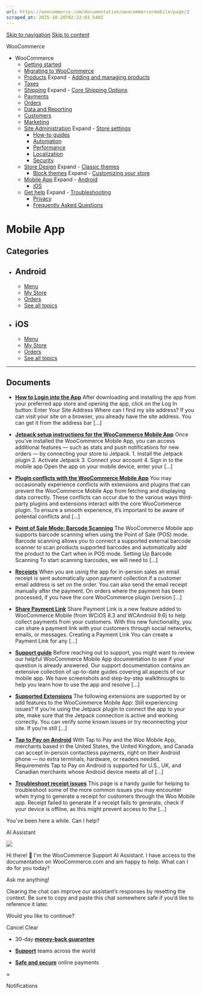 ```yaml
---
url: https://woocommerce.com/documentation/woocommerce/mobile/page/2
scraped_at: 2025-10-20T02:22:03.540Z
---
```


[Skip to navigation](https://woocommerce.com/documentation/woocommerce/mobile/page/2/#main-navigation) [Skip to content](https://woocommerce.com/documentation/woocommerce/mobile/page/2/#page)

WooCommerce

- WooCommerce
  - [Getting started](https://woocommerce.com/documentation/woocommerce/getting-started/ "Everything you’ll need to get your online store up and running. From installation to managing orders — our guides can help with configuring WooCommerce to work for your business.")
  - [Migrating to WooCommerce](https://woocommerce.com/documentation/woocommerce/migrating-to-woocommerce/ "Ready to switch platforms? Our migration guides help you confidently move your store to WooCommerce. Whether you're just exploring or already planning the transition, you'll find step-by-step resources to get set up, transfer your data, and unlock the flexibility and control that come with owning your store.")
  - [Products](https://woocommerce.com/documentation/woocommerce/core-products/ "Products") Expand    - [Adding and managing products](https://woocommerce.com/document/managing-products/ "Adding and managing products")
  - [Taxes](https://woocommerce.com/documentation/woocommerce/taxes/ "Taxes")
  - [Shipping](https://woocommerce.com/documentation/woocommerce/shipping/ "Shipping") Expand    - [Core Shipping Options](https://woocommerce.com/documentation/woocommerce/shipping/core-shipping-options/ "Core Shipping Options")
  - [Payments](https://woocommerce.com/documentation/woocommerce/payments/ "Payments")
  - [Orders](https://woocommerce.com/documentation/woocommerce/orders/ "Orders")
  - [Data and Reporting](https://woocommerce.com/documentation/woocommerce/data-reporting/ "Data and Reporting")
  - [Customers](https://woocommerce.com/documentation/woocommerce/customers/ "Customers")
  - [Marketing](https://woocommerce.com/documentation/woocommerce/marketing/ "Marketing")
  - [Site Administration](https://woocommerce.com/documentation/woocommerce/site-admin/ "Site Administration") Expand    - [Store settings](https://woocommerce.com/documentation/woocommerce/site-admin/store-settings/ "Store settings")
    - [How-to guides](https://woocommerce.com/documentation/woocommerce/site-admin/how-to/ "Helpful guides for your WooCommerce store.")
    - [Automation](https://woocommerce.com/documentation/woocommerce/site-admin/automation/ "Automation")
    - [Performance](https://woocommerce.com/documentation/woocommerce/site-admin/performance/ "Performance")
    - [Localization](https://woocommerce.com/documentation/woocommerce/site-admin/localization/ "Localization")
    - [Security](https://woocommerce.com/documentation/woocommerce/site-admin/security/ "Security")
  - [Store Design](https://woocommerce.com/documentation/woocommerce/store-design/ "Store Design") Expand    - [Classic themes](https://woocommerce.com/documentation/woocommerce/store-design/classic-themes/ "Classic themes")
    - [Block themes](https://woocommerce.com/documentation/woocommerce/store-design/block-themes-store-editing/ "Store Editing is a new paradigm for managing your store's design. Use this content to learn how the editor (and this system) works.") Expand      - [Customizing your store](https://woocommerce.com/documentation/woocommerce/store-design/block-themes-store-editing/customize-your-store/ "Check these guides for explanations on how to customize the different sections of your WooCommerce store. Note that many of these details only apply when your site is using a block theme.")
  - [Mobile App](https://woocommerce.com/documentation/woocommerce/mobile/ "Mobile App") Expand    - [Android](https://woocommerce.com/documentation/woocommerce/mobile/mobile-android/ "Android")
    - [iOS](https://woocommerce.com/documentation/woocommerce/mobile/mobile-ios/ "iOS")
  - [Get help](https://woocommerce.com/documentation/woocommerce/get-help/ "Get help with WooCommerce and WordPress by checking out our collection of guides, FAQs, and documentation.  Start here: our troubleshooting guide addresses some of the most common issues. You can also get help from your fellow merchants in the WooCommerce support forums.") Expand    - [Troubleshooting](https://woocommerce.com/documentation/woocommerce/get-help/troubleshooting-get-help/ "Not sure where to start? Check out our Troubleshooting Guide to read about common issues and their solutions.")
    - [Privacy](https://woocommerce.com/documentation/woocommerce/get-help/privacy/ "Information about what customer data may be collected and shared when a store uses extensions sold on WooCommerce.com. For information about your privacy when making purchases on WooCommerce.com, visit automattic.com/privacy.")
    - [Frequently Asked Questions](https://woocommerce.com/documentation/woocommerce/get-help/frequently-asked-questions/ "Frequently Asked Questions")

# Mobile App

## Categories

- ## Android



  - [Menu](https://woocommerce.com/document/android-menu/)
  - [My Store](https://woocommerce.com/document/my-store/)
  - [Orders](https://woocommerce.com/document/android-orders/)
  - [See all topics](https://woocommerce.com/documentation/woocommerce/mobile/mobile-android/)
- ## iOS



  - [Menu](https://woocommerce.com/document/menu-ios/)
  - [My Store](https://woocommerce.com/document/my-store-ios/)
  - [Orders](https://woocommerce.com/document/orders-ios/)
  - [See all topics](https://woocommerce.com/documentation/woocommerce/mobile/mobile-ios/)

* * *

## Documents

- [**How to Login into the App**](https://woocommerce.com/document/android-ios-apps-login-help-faq/)
After downloading and installing the app from your preferred app store and opening the app, click on the Log In button: Enter Your Site Address Where can I find my site address? If you can visit your site on a browser, you already have the site address. You can get it from the address bar \[…\]

- [**Jetpack setup instructions for the WooCommerce Mobile App**](https://woocommerce.com/document/jetpack-setup-instructions-for-the-woocommerce-mobile-app/)
Once you’ve installed the WooCommerce Mobile App, you can access additional features — such as stats and push notifications for new orders — by connecting your store to Jetpack. 1. Install the Jetpack plugin 2. Activate Jetpack 3. Connect your account 4. Sign in to the mobile app Open the app on your mobile device, enter your \[…\]

- [**Plugin conflicts with the WooCommerce Mobile App**](https://woocommerce.com/document/conflicting-plugins-with-woocommerce-mobile-apps/)
You may occasionally experience conflicts with extensions and plugins that can prevent the WooCommerce Mobile App from fetching and displaying data correctly. These conflicts can occur due to the various ways third-party plugins and extensions interact with the core WooCommerce plugin. To ensure a smooth experience, it’s important to be aware of potential conflicts and \[…\]

- [**Point of Sale Mode: Barcode Scanning**](https://woocommerce.com/document/point-of-sale-mode-barcode-scanning/)
The WooCommerce Mobile app supports barcode scanning when using the Point of Sale (POS) mode. Barcode scanning allows you to connect a supported external barcode scanner to scan products supported barcodes and automatically add the product to the Cart when in POS mode. Setting Up Barcode Scanning To start scanning barcodes, we will need to \[…\]

- [**Receipts**](https://woocommerce.com/document/mobile-receipts/)
When you are using the app for in-person sales an email receipt is sent automatically upon payment collection if a customer email address is set on the order. You can also send the email receipt manually after the payment. On orders where the payment has been processed, if you have the core WooCommerce plugin (version \[…\]

- [**Share Payment Link**](https://woocommerce.com/document/share-payment-link/)
Share Payment Link is a new feature added to WooCommerce Mobile (from WCiOS 8.3 and WCAndroid 9.6) to help collect payments from your customers. With this new functionality, you can share a payment link with your customers through social networks, emails, or messages. Creating a Payment Link You can create a Payment Link for any \[…\]

- [**Support guide**](https://woocommerce.com/document/support-guide-mobile/)
Before reaching out to support, you might want to review our helpful WooCommerce Mobile App documentation to see if your question is already answered. Our support documentation contains an extensive collection of up-to-date guides covering all aspects of our mobile app. We have screenshots and step-by-step walkthroughs to help you learn how to use the app and resolve \[…\]

- [**Supported Extensions**](https://woocommerce.com/document/supported-extensions/)
The following extensions are supported by or add features to the WooCommerce Mobile App: Still experiencing issues? If you’re using the Jetpack plugin to connect the app to your site, make sure that the Jetpack connection is active and working correctly. You can verify some known issues or try reconnecting your site. If you’re still \[…\]

- [**Tap to Pay on Android**](https://woocommerce.com/document/tap-to-pay-android/)
With Tap to Pay and the Woo Mobile App, merchants based in the United States, the United Kingdom, and Canada can accept in-person contactless payments, right on their Android phone — no extra terminals, hardware, or readers needed.  Requirements Tap to Pay on Android is supported for U.S., UK, and Canadian merchants whose Android device meets all of \[…\]

- [**Troubleshoot receipt issues**](https://woocommerce.com/document/mobile-receipts/troubleshoot-receipt-issues/)
This page is a handy guide for helping to troubleshoot some of the more common issues you may encounter when trying to generate a receipt for customers through the Woo Mobile app. Receipt failed to generate If a receipt fails to generate, check if your device is offline, as this might prevent access to the \[…\]


You've been here a while. Can I help?

AI Assistant

![](https://woocommerce.com/wp-content/themes/woo/images/svg/support-chat-bot-avatar.svg)

Hi there! 👋 I'm the WooCommerce Support AI Assistant. I have access to the documentation on WooCommerce.com and am happy to help. What can I do for you today?

Ask me anything!

Clearing the chat can improve our assistant’s responses by resetting the context. Be sure to copy and paste this chat somewhere safe if you’d like to reference it later.

Would you like to continue?

Cancel
Clear

- 30-day **[money-back guarantee](https://woocommerce.com/refund-policy/)**

- **[Support](https://woocommerce.com/docs/)**
teams across the world

- **[Safe and secure](https://woocommerce.com/products/woopayments/)**
online payments

×

Notifications